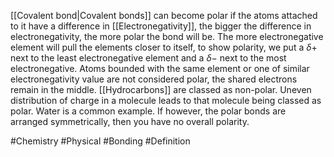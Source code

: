 [[Covalent bond|Covalent bonds]] can become polar if the atoms attached to it have a difference in [[Electronegativity]], the bigger the difference in electronegativity, the more polar the bond will be. The more electronegative element will pull the elements closer to itself, to show polarity, we put a $\delta+$ next to the least electronegative element and a $\delta-$ next to the most electronegative.
Atoms bounded with the same element or one of similar electronegativity value are not considered polar, the shared electrons remain in the middle. [[Hydrocarbons]] are classed as non-polar. 
Uneven distribution of charge in a molecule leads to that molecule being classed as polar. Water is a common example. If however, the polar bonds are arranged symmetrically, then you have no overall polarity.

#Chemistry #Physical #Bonding #Definition 
